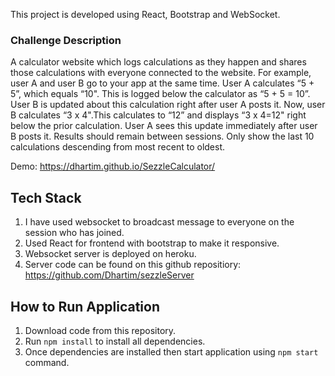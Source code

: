This project is developed using React, Bootstrap and WebSocket.

### Challenge Description
A calculator website which logs calculations as they happen and shares those calculations with everyone connected to the website. For example, user A and user B go to your app at the same time. User A calculates “5 + 5”, which equals “10". This is logged below the calculator as “5 + 5 = 10”. User B is updated about this calculation right after user A posts it. Now, user B calculates “3 x 4".This calculates to “12” and displays “3 x 4=12" right below the prior calculation. User A sees this update immediately after user B posts it. Results should remain between sessions. Only show the last 10 calculations descending from most recent to oldest.

Demo: https://dhartim.github.io/SezzleCalculator/

## Tech Stack
1. I have used websocket to broadcast message to everyone on the session who has joined.
2. Used React for frontend with bootstrap to make it responsive.
3. Websocket server is deployed on heroku.
4. Server code can be found on this github repositiory: https://github.com/Dhartim/sezzleServer

## How to Run Application
1. Download code from this repository.
2. Run ```npm install``` to install all dependencies.
3. Once dependencies are installed then start application using ``` npm start ``` command.


